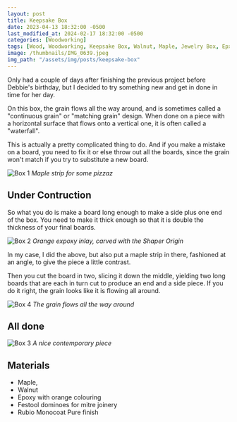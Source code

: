 ```yaml
---
layout: post
title: Keepsake Box
date: 2023-04-13 18:32:00 -0500
last_modified_at: 2024-02-17 18:32:00 -0500
categories: [Woodworking]
tags: [Wood, Woodworking, Keepsake Box, Walnut, Maple, Jewelry Box, Epxoy]
image: /thumbnails/IMG_0639.jpeg
img_path: "/assets/img/posts/keepsake-box"
---
```


Only had a couple of days after finishing the previous project before Debbie's birthday, but I decided to try something new and get in done in time for her day.

On this box, the grain flows all the way around, and is sometimes called a "continuous grain" or "matching grain" design.  When done on a piece with a horizontal surface that flows onto a vertical one, it is often called a "waterfall".  

This is actually a pretty complicated thing to do.  And if you make a mistake on a board, you need to fix it or else throw out all the boards, since the grain won't match if you try to substitute a new board.

![Box 1][Box 1]
_Maple strip for some pizzaz_

## Under Contruction

So what you do is make a board long enough to make a side plus one end of the box.  You need to make it thick enough so that it is double the thickness of your final boards.

![Box 2][Box 2]
_Orange expoxy inlay, carved with the Shaper Origin_

In my case, I did the above, but also put a maple strip in there, fashioned at an angle, to give the piece a little contrast.

Then you cut the board in two, slicing it down the middle, yielding two long boards that are each in turn cut to produce an end and a side piece.  If you do it right, the grain looks like it is flowing all around.

![Box 4][Box 4]
_The grain flows all the way around_

## All done

![Box 3][Box 3]
_A nice contemporary piece_

## Materials

- Maple,
- Walnut
- Epoxy with orange colouring
- Festool dominoes for mitre joinery
- Rubio Monocoat Pure finish

[Box 1]: IMG_0637.jpeg
[Box 2]: IMG_0638.jpeg
[Box 3]: IMG_0639.jpeg
[Box 4]: IMG_0640.jpeg
